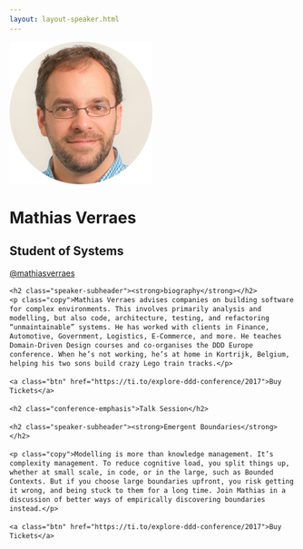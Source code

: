 ```yaml
---
layout: layout-speaker.html
---
```


<div class="container section featured-speaker">
  <div class="row">
	  <div class="col-xs-12 col-sm-2 img-container">
	    <img class="speaker-page-img" src="../img/speakers/Mathias-Verraes-ON.png" />
	  </div>
  <div class="col-xs-12 col-sm-10 copy-container">
    <h1 class="speaker-header">Mathias Verraes</h1>
    <h2 class="speaker-subtitle">Student of Systems</h2>
      <p class="copy"><a class="speaker-handle" href="https://twitter.com/mathiasverraes" target="_blank">@mathiasverraes</a></p>

    <h2 class="speaker-subheader"><strong>biography</strong></h2>
    <p class="copy">Mathias Verraes advises companies on building software for complex environments. This involves primarily analysis and modelling, but also code, architecture, testing, and refactoring “unmaintainable” systems. He has worked with clients in Finance, Automotive, Government, Logistics, E-Commerce, and more. He teaches Domain-Driven Design courses and co-organises the DDD Europe conference. When he’s not working, he’s at home in Kortrijk, Belgium, helping his two sons build crazy Lego train tracks.</p>

    <a class="btn" href="https://ti.to/explore-ddd-conference/2017">Buy Tickets</a>

    <h2 class="conference-emphasis">Talk Session</h2>

    <h2 class="speaker-subheader"><strong>Emergent Boundaries</strong></h2>

    <p class="copy">Modelling is more than knowledge management. It’s complexity management. To reduce cognitive load, you split things up, whether at small scale, in code, or in the large, such as Bounded Contexts. But if you choose large boundaries upfront, you risk getting it wrong, and being stuck to them for a long time. Join Mathias in a discussion of better ways of empirically discovering boundaries instead.</p>

    <a class="btn" href="https://ti.to/explore-ddd-conference/2017">Buy Tickets</a>

  </div>
</div>
</div>
